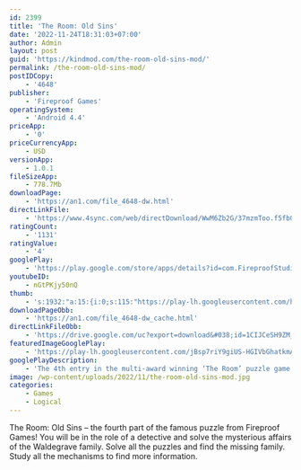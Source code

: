 ```yaml
---
id: 2399
title: 'The Room: Old Sins'
date: '2022-11-24T18:31:03+07:00'
author: Admin
layout: post
guid: 'https://kindmod.com/the-room-old-sins-mod/'
permalink: /the-room-old-sins-mod/
postIDCopy:
    - '4648'
publisher:
    - 'Fireproof Games'
operatingSystem:
    - 'Android 4.4'
priceApp:
    - '0'
priceCurrencyApp:
    - USD
versionApp:
    - 1.0.1
fileSizeApp:
    - 778.7Mb
downloadPage:
    - 'https://an1.com/file_4648-dw.html'
directLinkFile:
    - 'https://www.4sync.com/web/directDownload/WwM6Zb2G/37mzmToo.f5fb0c2dd4e3d449676e75fefe5f4072'
ratingCount:
    - '1131'
ratingValue:
    - '4'
googlePlay:
    - 'https://play.google.com/store/apps/details?id=com.FireproofStudios.TheRoom4'
youtubeID:
    - nGtPKjy50nQ
thumb:
    - 's:1932:"a:15:{i:0;s:115:"https://play-lh.googleusercontent.com/hELkenjK3CKKQKiPD7Tc-GNR9Yc3Zv4xpizyWaLBoHWYkw7pvF9FlTGCpKpMAWNaom4=w526-h296";i:1;s:115:"https://play-lh.googleusercontent.com/kQj35cPIfUcCtKal5Bg-C-OPF9PZJ62wA5iFLOQvoHWyZ4sogCgRKmZrMcBApLj7B0w=w526-h296";i:2;s:114:"https://play-lh.googleusercontent.com/A-SOVGTvO1kFBG-NbvDu-zDIl__kGTad2ZvrcB4z11KXl0bi-li2qCzwaiOdKxU_RQ=w526-h296";i:3;s:116:"https://play-lh.googleusercontent.com/IIQgxEFSh5KiyeBXlROEI4Wuaz3l1sK3s51RE7TWXQRyQyIQuDpbeJRHhW741PeLvLdp=w526-h296";i:4;s:115:"https://play-lh.googleusercontent.com/QrwiC5QqAsyzOfbJL20dEVfhwGnH2adO9_CoFyzxj1D9Z83HU3FCtz84cFwhA6CQvdM=w526-h296";i:5;s:114:"https://play-lh.googleusercontent.com/HQOko_Ap53W7t4TVx1vuq8mNuu-DYBUzMZ9-5plQvUn5HraIqk3BRdFy4CG6VyOFDg=w526-h296";i:6;s:114:"https://play-lh.googleusercontent.com/6e8Tq5LI5JRoHQrgbrKkkpCX8_C2i3VDAK2nJ90Jry2waRVxdo4Q4M_eoNOnw1YL4A=w526-h296";i:7;s:115:"https://play-lh.googleusercontent.com/yhHkCabghybc3sM49FYzkqAWXh7R1MJl94Cgs4W7c2_hv7PrXd_ccOEwemDHLQLDYQU=w526-h296";i:8;s:116:"https://play-lh.googleusercontent.com/jZ7p9rH2ayldg6-w0M05veAS8f-5ENjk0aJMyWE_Id1ai4LLluGM_Cs4X2hACLmiCb2i=w526-h296";i:9;s:115:"https://play-lh.googleusercontent.com/4qSJJbaaMiokZZWHXc6Vh1SiAuGjkOOiAf78D4hSRLArqPCnSRP30BYUwPj5grGJxlY=w526-h296";i:10;s:114:"https://play-lh.googleusercontent.com/i3cOTdOY0Zsidi1lxjLwVDfZLPoNjKYRyxHD9QLc_y0p6z_WQikXsR8TrBzcarnu7A=w526-h296";i:11;s:115:"https://play-lh.googleusercontent.com/oP5hISI_gGKVIV9u4j6VuOLVKGbCR2V5m7PVUJ3e3CzFScruTTMzfL8HMba_y0Tce9s=w526-h296";i:12;s:115:"https://play-lh.googleusercontent.com/o7j3pJdngJWeX_bhkKOT1okQAKf6JY5PopmzVw-Hk4hWr8-HsDfs1HgrNfVPTXtWD7Q=w526-h296";i:13;s:116:"https://play-lh.googleusercontent.com/MV3E1__R5WdJh93nQZ-zk5mhixBBRd864WPQWprD0GnU0OsMXdcwKlmzP6tMvDPjR1nZ=w526-h296";i:14;s:116:"https://play-lh.googleusercontent.com/uUEcsnX38fcbnneOZmwekDgsa6UjpJWn5H5Qx1e-vkKW0cd_DOmvCpQj-PNTQmlhR2_C=w526-h296";}";'
downloadPageObb:
    - 'https://an1.com/file_4648-dw_cache.html'
directLinkFileObb:
    - 'https://drive.google.com/uc?export=download&#038;id=1CIJCeSH9ZM_LCmRiFYcLHtIy0cBBlk_V'
featuredImageGooglePlay:
    - 'https://play-lh.googleusercontent.com/jBsp7riY9giUS-HGIVbGhatkmAGdL259H3r2QX3RmYQZ5NviR2UDnvdrh2XJa-qm7ZA'
googlePlayDescription:
    - 'The 4th entry in the multi-award winning ‘The Room’ puzzle game series.“The Room’s creepy touchscreen puzzle boxes are better than ever in Old Sins; Fireproof has crafted what may be the best version yet.” – The Verge.“The creative puzzles, along with a haunting atmosphere, engage your whole brain. One of the year''s best mobile games.” – Gameinformer.'
image: /wp-content/uploads/2022/11/the-room-old-sins-mod.jpg
categories:
    - Games
    - Logical
---
```


The Room: Old Sins – the fourth part of the famous puzzle from Fireproof Games! You will be in the role of a detective and solve the mysterious affairs of the Waldegrave family. Solve all the puzzles and find the missing family. Study all the mechanisms to find more information.
